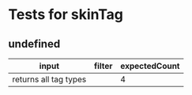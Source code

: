 # Tests for skinTag

## undefined

| input                 | filter | expectedCount |
| --------------------- | ------ | ------------- |
| returns all tag types |        | 4             |